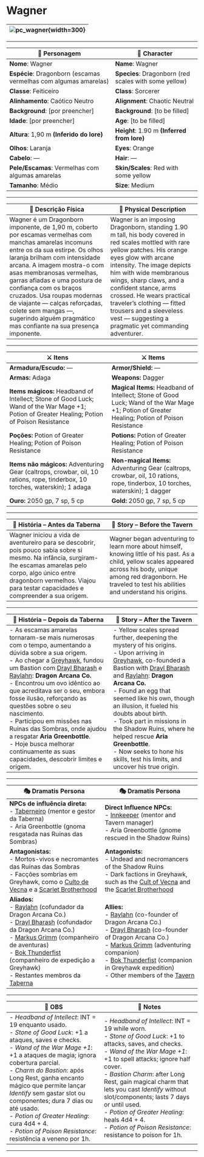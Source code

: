 # Wagner

| ![pc_wagner](assets/pc/pc_wagner.png){width=300} |
| ------------------------ |

---

| **🧙 Personagem** | **🧙 Character** |
| ----------------- | ---------------- |
| **Nome**: Wagner | **Name**: Wagner |
| **Espécie**: Dragonborn (escamas vermelhas com algumas amarelas) | **Species**: Dragonborn (red scales with some yellow) |
| **Classe**: Feiticeiro | **Class**: Sorcerer |
| **Alinhamento**: Caótico Neutro | **Alignment**: Chaotic Neutral |
| **Background**: [por preencher] | **Background**: [to be filled] |
| **Idade**: [por preencher] | **Age**: [to be filled] |
| **Altura**: 1,90 m **(Inferido do lore)** | **Height**: 1.90 m **(Inferred from lore)** |
| **Olhos**: Laranja | **Eyes**: Orange |
| **Cabelo**: — | **Hair**: — |
| **Pele/Escamas**: Vermelhas com algumas amarelas | **Skin/Scales**: Red with some yellow |
| **Tamanho**: Médio | **Size**: Medium |

---

| **📜 Descrição Física** | **📜 Physical Description** |
| ------------------------ | --------------------------- |
| Wagner é um Dragonborn imponente, de 1,90 m, coberto por escamas vermelhas com manchas amarelas incomuns entre os da sua estirpe. Os olhos laranja brilham com intensidade arcana. A imagem mostra-o com asas membranosas vermelhas, garras afiadas e uma postura de confiança com os braços cruzados. Usa roupas modernas de viajante — calças reforçadas, colete sem mangas —, sugerindo alguém pragmático mas confiante na sua presença imponente. | Wagner is an imposing Dragonborn, standing 1.90 m tall, his body covered in red scales mottled with rare yellow patches. His orange eyes glow with arcane intensity. The image depicts him with wide membranous wings, sharp claws, and a confident stance, arms crossed. He wears practical traveler’s clothing — fitted trousers and a sleeveless vest — suggesting a pragmatic yet commanding adventurer. |

---

| **⚔️ Itens** | **⚔️ Items** |
|--------------|--------------|
| **Armadura/Escudo:** — | **Armor/Shield:** — |
| **Armas:** Adaga | **Weapons:** Dagger |
| **Items mágicos:** Headband of Intellect; Stone of Good Luck; Wand of the War Mage +1; Potion of Greater Healing; Potion of Poison Resistance | **Magical Items:** Headband of Intellect; Stone of Good Luck; Wand of the War Mage +1; Potion of Greater Healing; Potion of Poison Resistance |
| **Poções:** Potion of Greater Healing; Potion of Poison Resistance | **Potions:** Potion of Greater Healing; Potion of Poison Resistance |
| **Items não mágicos:** Adventuring Gear (caltrops, crowbar, oil, 10 rations, rope, tinderbox, 10 torches, waterskin); 1 adaga | **Non-magical Items:** Adventuring Gear (caltrops, crowbar, oil, 10 rations, rope, tinderbox, 10 torches, waterskin); 1 dagger |
| **Ouro:** 2050 gp, 7 sp, 5 cp | **Gold:** 2050 gp, 7 sp, 5 cp |

---

| **📖 História – Antes da Taberna** | **📖 Story – Before the Tavern** |
| ---------------------------------- | -------------------------------- |
| Wagner iniciou a vida de aventureiro para se descobrir, pois pouco sabia sobre si mesmo. Na infância, surgiram-lhe escamas amarelas pelo corpo, algo único entre dragonborn vermelhos. Viajou para testar capacidades e compreender a sua origem. | Wagner began adventuring to learn more about himself, knowing little of his past. As a child, yellow scales appeared across his body, unique among red dragonborn. He traveled to test his abilities and understand his origins. |

---

| **📖 História – Depois da Taberna** | **📖 Story – After the Tavern** |
| ----------------------------------- | -------------------------------- |
| - As escamas amarelas tornaram-se mais numerosas com o tempo, aumentando a dúvida sobre a sua origem.<br>- Ao chegar a [Greyhawk](free_city_of_greyhawk.md), fundou um Bastion com [Drayl Bharash](pc_drayl_bharash.md) e [Raylahn](pc_raylahn.md): **Dragon Arcana Co.**<br>- Encontrou um ovo idêntico ao que acreditava ser o seu, embora fosse ilusão, reforçando as questões sobre o seu nascimento.<br>- Participou em missões nas Ruínas das Sombras, onde ajudou a resgatar **Aria Greenbottle**.<br>- Hoje busca melhorar continuamente as suas capacidades, descobrir limites e origem. | - Yellow scales spread further, deepening the mystery of his origins.<br>- Upon arriving in [Greyhawk](free_city_of_greyhawk.md), co-founded a Bastion with [Drayl Bharash](pc_drayl_bharash.md) and [Raylahn](pc_raylahn.md): **Dragon Arcana Co.**<br>- Found an egg that seemed like his own, though an illusion, it fueled his doubts about birth.<br>- Took part in missions in the Shadow Ruins, where he helped rescue **Aria Greenbottle**.<br>- Now seeks to hone his skills, test his limits, and uncover his true origin. |

---

| **🎭 Dramatis Persona** | **🎭 Dramatis Persona** |
|--------------------------|-------------------------|
| **NPCs de influência direta:**<br>- [Taberneiro](taverneiro.d) (mentor e gestor da Taberna)<br>- Aria Greenbottle (gnoma resgatada nas Ruínas das Sombras) | **Direct Influence NPCs:**<br>- [Innkeeper](taverneiro.d) (mentor and Tavern manager)<br>- Aria Greenbottle (gnome rescued in the Shadow Ruins) |
| **Antagonistas:**<br>- Mortos-vivos e necromantes das Ruínas das Sombras<br>- Facções sombrias em Greyhawk, como o [Culto de Vecna](culto_vecna.md) e a [Scarlet Brotherhood](scarlet_brotherhood.md) | **Antagonists:**<br>- Undead and necromancers of the Shadow Ruins<br>- Dark factions in Greyhawk, such as the [Cult of Vecna](culto_vecna.md) and the [Scarlet Brotherhood](scarlet_brotherhood.md) |
| **Aliados:**<br>- [Raylahn](pc_raylahn.md) (cofundador da Dragon Arcana Co.)<br>- [Drayl Bharash](pc_drayl_bharash.md) (cofundador da Dragon Arcana Co.)<br>- [Markus Grimm](pc_markus_grimm.md) (companheiro de aventuras)<br>- [Bok Thunderfist](pc_bok_thunderfist.md) (companheiro de expedição a Greyhawk)<br>- Restantes membros da [Taberna](taverna.md) | **Allies:**<br>- [Raylahn](pc_raylahn.md) (co-founder of Dragon Arcana Co.)<br>- [Drayl Bharash](pc_drayl_bharash.md) (co-founder of Dragon Arcana Co.)<br>- [Markus Grimm](pc_markus_grimm.md) (adventuring companion)<br>- [Bok Thunderfist](pc_bok_thunderfist.md) (companion in Greyhawk expedition)<br>- Other members of the [Tavern](taverna.md) |

---

| **🔮 OBS** | **🔮 Notes** |
|------------|--------------|
| - *Headband of Intellect*: INT = 19 enquanto usado.<br>- *Stone of Good Luck*: +1 a ataques, saves e checks.<br>- *Wand of the War Mage +1*: +1 a ataques de magia; ignora cobertura parcial.<br>- *Charm do Bastion*: após Long Rest, ganha encanto mágico que permite lançar *Identify* sem gastar slot ou componentes; dura 7 dias ou até usado.<br>- *Potion of Greater Healing*: cura 4d4 + 4.<br>- *Potion of Poison Resistance*: resistência a veneno por 1h. | - *Headband of Intellect*: INT = 19 while worn.<br>- *Stone of Good Luck*: +1 to attacks, saves, and checks.<br>- *Wand of the War Mage +1*: +1 to spell attacks; ignore half cover.<br>- *Bastion Charm*: after Long Rest, gain magical charm that lets you cast *Identify* without slot/components; lasts 7 days or until used.<br>- *Potion of Greater Healing*: heals 4d4 + 4.<br>- *Potion of Poison Resistance*: resistance to poison for 1h. |

---
